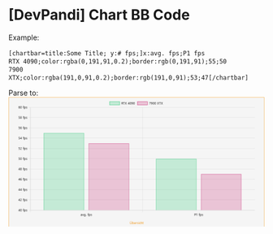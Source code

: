 # [DevPandi] Chart BB Code
Example:
```
[chartbar=title:Some Title; y:# fps;]x:avg. fps;P1 fps
RTX 4090;color:rgba(0,191,91,0.2);border:rgb(0,191,91);55;50
7900 XTX;color:rgba(191,0,91,0.2);border:rgb(191,0,91);53;47[/chartbar]
```

Parse to:
![Parsed example of bb code.](img/result.png)